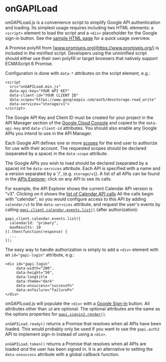 # onGAPILoad

onGAPILoad.js is a convenience script to simplify Google API
authentication and loading. Its simplest usage requires including two
HTML elements: a `<script>` element to load the script and a `<div>`
placeholder for the Google sign-in button. See the
[sample HTML page](https://github.com/rhashimoto/onGAPILoad.js/blob/master/sample.html)
for a quick usage overview.

A Promise polyfill from
[www.promisejs.org](https://www.promisejs.org/) is included in the
minified script. Developers using the unminified script should either
use their own polyfill or target browsers that natively support
ECMAScript 6 Promise.

Configuration is done with `data-*` attributes on the script element,
e.g.:

    <script
      src="onGAPILoad.min.js"
      data-api-key="YOUR API KEY"
      data-client-id="YOUR CLIENT ID"
      data-scope="https://www.googleapis.com/auth/devstorage.read_write"
      data-services="storage/v1">
    </script>

The Google API Key and Client ID must be created for your project in
the API Manager section of the [Google Cloud Console](https://console.cloud.google.com/apis/credentials)
and copied to the `data-api-key` and `data-client-id` attributes.
You should also enable any Google APIs you intend to use in the API Manager.

Each Google API defines one or more
[scopes](https://developers.google.com/identity/protocols/googlescopes)
for the end user to authorize for use with their account. The
requested scopes should be declared (separated by a space) in the
`data-scope` attribute.

The Google APIs you wish to load should be declared (separated by a
space) int he `data-services` attribute. Each API is specified with a
name and a version separated by a '/', (e.g. `storage/v1`). A list of
all APIs can be found in the [APIs Explorer](https://developers.google.com/apis-explorer/#p/);
click on any API to see its calls.

For example, the API Explorer shows the current Calendar API
version is "v3". Clicking on it shows the [list of Calendar API calls](https://developers.google.com/apis-explorer/#p/calendar/v3/)
All the calls begin with "calendar", so you would configure
access to this API by adding `calendar/v3` to the `data-services`
attribute, and request the user's events by calling
[`gapi.client.calendar.events.list()`](https://developers.google.com/apis-explorer/#p/calendar/v3/calendar.events.list) (after authorization):

    gapi.client.calendar.events.list({
      calendarId: "primary",
      maxResults: 10
    }).then(function(response) {
      ...
    });

The easy way to handle authorization is simply to add a `<div>`
element with an `id="gapi-login"` attribute, e.g.:

    <div id="gapi-login"
         data-width="200",
         data-height="50",
         data-longtitle
         data-theme="dark"
         data-onsuccess="successFn"
         data-onfailure="failureFn"
    </div>

onGAPILoad.js will populate the `<div>` with a [Google Sign-In](https://developers.google.com/identity/sign-in/web/build-button)
button. All attributes other than `id` are optional. The optional
attributes are the same as the options properties for
[`gapi.signin2.render()`](https://developers.google.com/identity/sign-in/web/reference#gapi.signin2.render).

`onGAPILoad.ready()` returns a Promise that resolves when all APIs
have been loaded. This would probably only be used if you want to use
the `gapi.auth2` API to implement sign-in instead of using a `<div>`.

`onGAPILoad.token()` returns a Promise that resolves when all APIs
are loaded *and* the user has been signed in. It is an alternative
to setting the `data-onsuccess` attribute with a global callback
function.